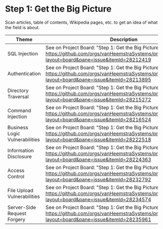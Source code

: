 # Step 1: Get the Big Picture

Scan articles, table of contents, Wikipedia pages, etc. to get an idea of what the field is about.

| Theme | Description |
| --- | --- |
| SQL Injection | See on Project Board: "Step 1: Get the Big Picture" at https://github.com/orgs/vanHeemstraSystems/projects/18/views/1?layout=board&pane=issue&itemId=28212419 |
| Authentication | See on Project Board: "Step 1: Get the Big Picture" at https://github.com/orgs/vanHeemstraSystems/projects/19/views/1?layout=board&pane=issue&itemId=28213895 |
| Directory Traversal | See on Project Board: "Step 1: Get the Big Picture" at https://github.com/orgs/vanHeemstraSystems/projects/20/views/1?layout=board&pane=issue&itemId=28215272 |
| Command Injection | See on Project Board: "Step 1: Get the Big Picture" at https://github.com/orgs/vanHeemstraSystems/projects/21/views/1?layout=board&pane=issue&itemId=28216524 |
| Business Logic Vulnerabilities | See on Project Board: "Step 1: Get the Big Picture" at https://github.com/orgs/vanHeemstraSystems/projects/22/views/1?layout=board&pane=issue&itemId=28222518 |
| Information Disclosure | See on Project Board: "Step 1: Get the Big Picture" at https://github.com/orgs/vanHeemstraSystems/projects/23/views/1?layout=board&pane=issue&itemId=28224363 |
| Access Control | See on Project Board: "Step 1: Get the Big Picture" at https://github.com/orgs/vanHeemstraSystems/projects/24/views/1?layout=board&pane=issue&itemId=28232792 |
| File Upload Vulnerabilities | See on Project Board: "Step 1: Get the Big Picture" at https://github.com/orgs/vanHeemstraSystems/projects/25/views/1?layout=board&pane=issue&itemId=28234574 |
| Server-Side Request Forgery | See on Project Board: "Step 1: Get the Big Picture" at https://github.com/orgs/vanHeemstraSystems/projects/26/views/1?layout=board&pane=issue&itemId=28235961 |
